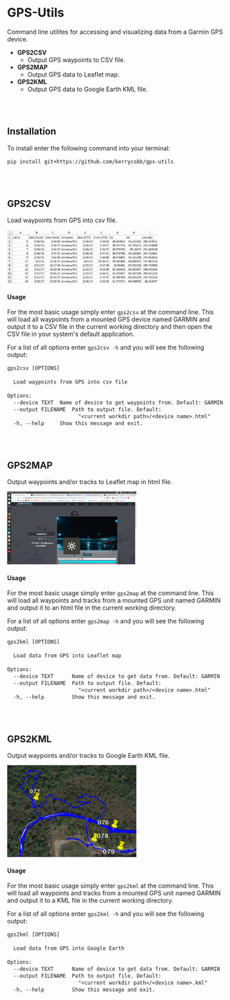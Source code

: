 # GPS-Utils
Command line utilites for accessing and visualizing data from a Garmin GPS device.

- **GPS2CSV**
    - Output GPS waypoints to CSV file.
- **GPS2MAP**
    - Output GPS data to Leaflet map.
- **GPS2KML**
    - Output GPS data to Google Earth KML file.

<br><br>

## Installation
To install enter the following command into your terminal:

```bash
pip install git+https://github.com/kerrycobb/gps-utils
```

<br><br>

## GPS2CSV
Load waypoints from GPS into csv file.

<img src="imgs/csv.png" width="350px">

#### Usage
For the most basic usage simply enter `gps2csv` at the command line. This will load all waypoints from a mounted GPS device named GARMIN and output it to a CSV file in the current working directory and then open the CSV file in your system's default application.

For a list of all options enter `gps2csv -h` and you will see the following output:

```
gps2csv [OPTIONS]

  Load waypoints from GPS into csv file

Options:
  --device TEXT  Name of device to get waypoints from. Default: GARMIN
  --output FILENAME  Path to output file. Default: 
                       "<current workdir path>/<device name>.html"
  -h, --help     Show this message and exit.

```

<br><br>
## GPS2MAP
Output waypoints and/or tracks to Leaflet map in html file.

<img src="imgs/map.png" width="300px">

#### Usage
For the most basic usage simply enter `gps2map` at the command line. This will load all waypoints and tracks from a mounted GPS unit named GARMIN and output it to an html file in the current working directory.

For a list of all options enter `gps2map -h` and you will see the following output:

```
gps2kml [OPTIONS]

  Load data from GPS into Leaflet map 

Options:
  --device TEXT      Name of device to get data from. Default: GARMIN
  --output FILENAME  Path to output file. Default: 
                       "<current workdir path>/<device name>.html"
  -h, --help         Show this message and exit.

```

<br><br>

## GPS2KML
Output waypoints and/or tracks to Google Earth KML file.

<img src="imgs/kml.png" width="300px">

#### Usage
For the most basic usage simply enter `gps2kml` at the command line. This will load all waypoints and tracks from a mounted GPS unit named GARMIN and output it to a KML file in the current working directory.

For a list of all options enter `gps2kml -h` and you will see the following output:

```
gps2kml [OPTIONS]

  Load data from GPS into Google Earth

Options:
  --device TEXT      Name of device to get data from. Default: GARMIN
  --output FILENAME  Path to output file. Default: 
                       "<current workdir path>/<device name>.kml"
  -h, --help         Show this message and exit.

```

